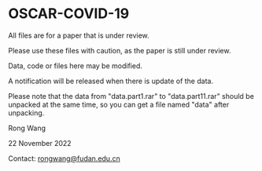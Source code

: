 # OSCAR-COVID-19
All files are for a paper that is under review.

Please use these files with caution, as the paper is still under review.

Data, code or files here may be modified.

A notification will be released when there is update of the data.

Please note that the data from "data.part1.rar" to "data.part11.rar" should be unpacked at the same time, so you can get a file named "data" after unpacking.

Rong Wang

22 November 2022

Contact: rongwang@fudan.edu.cn
